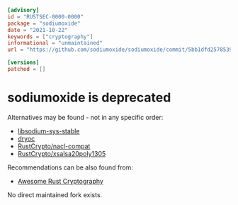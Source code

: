 ```toml
[advisory]
id = "RUSTSEC-0000-0000"
package = "sodiumoxide"
date = "2021-10-22"
keywords = ["cryptography"]
informational = "unmaintained"
url = "https://github.com/sodiumoxide/sodiumoxide/commit/5bb1dfd2578539b89ffb0cbea25f21f00cfb963e"

[versions]
patched = []
```

# sodiumoxide is deprecated

Alternatives may be found - not in any specific order:

- [libsodium-sys-stable](https://crates.io/crates/libsodium-sys-stable)
- [dryoc](https://crates.io/crates/dryoc)
- [RustCrypto/nacl-compat](https://github.com/RustCrypto/nacl-compat)
- [RustCrypto/xsalsa20poly1305](https://github.com/RustCrypto/AEADs/tree/master/xsalsa20poly1305)

Recommendations can be also found from:

- [Awesome Rust Cryptography](https://github.com/The-DevX-Initiative/RCIG_Coordination_Repo/blob/main/Awesome_Rust_Cryptography.md) 

No direct maintained fork exists.
